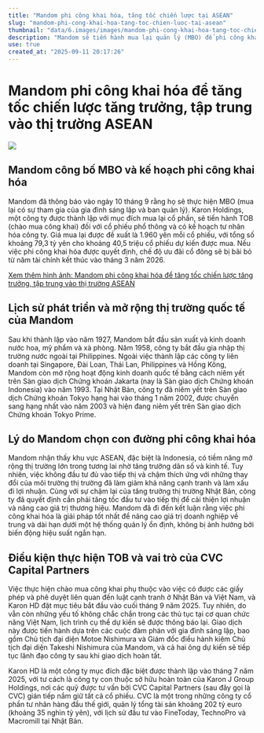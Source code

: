 ```yaml
---
title: "Mandom phi công khai hóa, tăng tốc chiến lược tại ASEAN"
slug: "mandom-phi-cong-khai-hoa-tang-toc-chien-luoc-tai-asean"
thumbnail: "data/6.images/images/mandom-phi-cong-khai-hoa-tang-toc-chien-luoc-tai-asean.webp"
description: "Mandom sẽ tiến hành mua lại quản lý (MBO) để phi công khai hóa, nhằm tăng tốc đầu tư tiếp thị và mở rộng thị trường tại khu vực ASEAN, vốn được đánh giá có tiềm năng tăng trưởng lớn."
use: true
created_at: "2025-09-11 20:17:26"
---
```


# Mandom phi công khai hóa để tăng tốc chiến lược tăng trưởng, tập trung vào thị trường ASEAN

![](/images/20250911-02205383-wwdjapan-000-1-view.webp)

## Mandom công bố MBO và kế hoạch phi công khai hóa

Mandom đã thông báo vào ngày 10 tháng 9 rằng họ sẽ thực hiện MBO (mua lại có sự tham gia của gia đình sáng lập và ban quản lý). Karon Holdings, một công ty được thành lập với mục đích mua lại cổ phần, sẽ tiến hành TOB (chào mua công khai) đối với cổ phiếu phổ thông và có kế hoạch tư nhân hóa công ty. Giá mua lại được đề xuất là 1.960 yên mỗi cổ phiếu, với tổng số khoảng 79,3 tỷ yên cho khoảng 40,5 triệu cổ phiếu dự kiến được mua. Nếu việc phi công khai hóa được quyết định, chế độ ưu đãi cổ đông sẽ bị bãi bỏ từ năm tài chính kết thúc vào tháng 3 năm 2026.

[Xem thêm hình ảnh: Mandom phi công khai hóa để tăng tốc chiến lược tăng trưởng, tập trung vào thị trường ASEAN](https://www.wwdjapan.com/articles/2205383/gallery/all?utm_source=yahoo_news&utm_medium=referral&utm_campaign=2205383)

## Lịch sử phát triển và mở rộng thị trường quốc tế của Mandom

Sau khi thành lập vào năm 1927, Mandom bắt đầu sản xuất và kinh doanh nước hoa, mỹ phẩm và xà phòng. Năm 1958, công ty bắt đầu gia nhập thị trường nước ngoài tại Philippines. Ngoài việc thành lập các công ty liên doanh tại Singapore, Đài Loan, Thái Lan, Philippines và Hồng Kông, Mandom còn mở rộng hoạt động kinh doanh quốc tế bằng cách niêm yết trên Sàn giao dịch Chứng khoán Jakarta (nay là Sàn giao dịch Chứng khoán Indonesia) vào năm 1993. Tại Nhật Bản, công ty đã niêm yết trên Sàn giao dịch Chứng khoán Tokyo hạng hai vào tháng 1 năm 2002, được chuyển sang hạng nhất vào năm 2003 và hiện đang niêm yết trên Sàn giao dịch Chứng khoán Tokyo Prime.

## Lý do Mandom chọn con đường phi công khai hóa

Mandom nhận thấy khu vực ASEAN, đặc biệt là Indonesia, có tiềm năng mở rộng thị trường lớn trong tương lai nhờ tăng trưởng dân số và kinh tế. Tuy nhiên, việc không đầu tư đủ vào tiếp thị và chậm thích ứng với những thay đổi của môi trường thị trường đã làm giảm khả năng cạnh tranh và làm xấu đi lợi nhuận. Cùng với sự chậm lại của tăng trưởng thị trường Nhật Bản, công ty đã quyết định cần phải tăng tốc đầu tư vào tiếp thị để cải thiện lợi nhuận và nâng cao giá trị thương hiệu. Mandom đã đi đến kết luận rằng việc phi công khai hóa là giải pháp tốt nhất để nâng cao giá trị doanh nghiệp về trung và dài hạn dưới một hệ thống quản lý ổn định, không bị ảnh hưởng bởi biến động hiệu suất ngắn hạn.

## Điều kiện thực hiện TOB và vai trò của CVC Capital Partners

Việc thực hiện chào mua công khai phụ thuộc vào việc có được các giấy phép và phê duyệt liên quan đến luật cạnh tranh ở Nhật Bản và Việt Nam, và Karon HD đặt mục tiêu bắt đầu vào cuối tháng 9 năm 2025. Tuy nhiên, do vẫn còn những yếu tố không chắc chắn trong các thủ tục tại cơ quan chức năng Việt Nam, lịch trình cụ thể dự kiến sẽ được thông báo lại. Giao dịch này được tiến hành dựa trên các cuộc đàm phán với gia đình sáng lập, bao gồm Chủ tịch đại diện Motoe Nishimura và Giám đốc điều hành kiêm Chủ tịch đại diện Takeshi Nishimura của Mandom, và cả hai ông dự kiến sẽ tiếp tục lãnh đạo công ty sau khi giao dịch hoàn tất.

Karon HD là một công ty mục đích đặc biệt được thành lập vào tháng 7 năm 2025, với tư cách là công ty con thuộc sở hữu hoàn toàn của Karon J Group Holdings, nơi các quỹ được tư vấn bởi CVC Capital Partners (sau đây gọi là CVC) gián tiếp nắm giữ tất cả cổ phiếu. CVC là một trong những công ty cổ phần tư nhân hàng đầu thế giới, quản lý tổng tài sản khoảng 202 tỷ euro (khoảng 35 nghìn tỷ yên), với lịch sử đầu tư vào FineToday, TechnoPro và Macromill tại Nhật Bản.